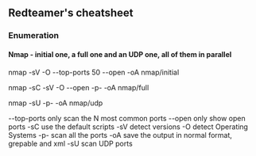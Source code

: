 ## Redteamer's cheatsheet

### Enumeration 

#### Nmap - initial one, a full one and an UDP one, all of them in parallel

nmap -sV -O --top-ports 50 --open -oA nmap/initial <ip or cidr>
 
nmap -sC -sV -O --open -p- -oA nmap/full <ip or cidr>
 
nmap -sU -p- -oA nmap/udp <ip or cidr>
 
--top-ports only scan the N most common ports
--open only show open ports
-sC use the default scripts
-sV detect versions
-O detect Operating Systems
-p- scan all the ports
-oA save the output in normal format, grepable and xml
-sU scan UDP ports
